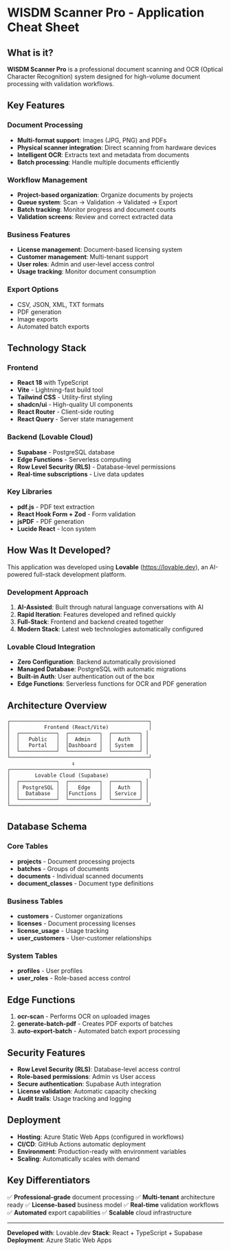 # WISDM Scanner Pro - Application Cheat Sheet

## What is it?

**WISDM Scanner Pro** is a professional document scanning and OCR (Optical Character Recognition) system designed for high-volume document processing with validation workflows.

## Key Features

### Document Processing
- **Multi-format support**: Images (JPG, PNG) and PDFs
- **Physical scanner integration**: Direct scanning from hardware devices
- **Intelligent OCR**: Extracts text and metadata from documents
- **Batch processing**: Handle multiple documents efficiently

### Workflow Management
- **Project-based organization**: Organize documents by projects
- **Queue system**: Scan → Validation → Validated → Export
- **Batch tracking**: Monitor progress and document counts
- **Validation screens**: Review and correct extracted data

### Business Features
- **License management**: Document-based licensing system
- **Customer management**: Multi-tenant support
- **User roles**: Admin and user-level access control
- **Usage tracking**: Monitor document consumption

### Export Options
- CSV, JSON, XML, TXT formats
- PDF generation
- Image exports
- Automated batch exports

## Technology Stack

### Frontend
- **React 18** with TypeScript
- **Vite** - Lightning-fast build tool
- **Tailwind CSS** - Utility-first styling
- **shadcn/ui** - High-quality UI components
- **React Router** - Client-side routing
- **React Query** - Server state management

### Backend (Lovable Cloud)
- **Supabase** - PostgreSQL database
- **Edge Functions** - Serverless computing
- **Row Level Security (RLS)** - Database-level permissions
- **Real-time subscriptions** - Live data updates

### Key Libraries
- **pdf.js** - PDF text extraction
- **React Hook Form + Zod** - Form validation
- **jsPDF** - PDF generation
- **Lucide React** - Icon system

## How Was It Developed?

This application was developed using **Lovable** (https://lovable.dev), an AI-powered full-stack development platform.

### Development Approach
1. **AI-Assisted**: Built through natural language conversations with AI
2. **Rapid Iteration**: Features developed and refined quickly
3. **Full-Stack**: Frontend and backend created together
4. **Modern Stack**: Latest web technologies automatically configured

### Lovable Cloud Integration
- **Zero Configuration**: Backend automatically provisioned
- **Managed Database**: PostgreSQL with automatic migrations
- **Built-in Auth**: User authentication out of the box
- **Edge Functions**: Serverless functions for OCR and PDF generation

## Architecture Overview

```
┌─────────────────────────────────────────────┐
│           Frontend (React/Vite)             │
│  ┌────────────┐  ┌──────────┐  ┌─────────┐ │
│  │   Public   │  │  Admin   │  │  Auth   │ │
│  │   Portal   │  │Dashboard │  │ System  │ │
│  └────────────┘  └──────────┘  └─────────┘ │
└─────────────────────────────────────────────┘
                     ↕
┌─────────────────────────────────────────────┐
│        Lovable Cloud (Supabase)             │
│  ┌────────────┐  ┌──────────┐  ┌─────────┐ │
│  │ PostgreSQL │  │   Edge   │  │  Auth   │ │
│  │  Database  │  │Functions │  │ Service │ │
│  └────────────┘  └──────────┘  └─────────┘ │
└─────────────────────────────────────────────┘
```

## Database Schema

### Core Tables
- **projects** - Document processing projects
- **batches** - Groups of documents
- **documents** - Individual scanned documents
- **document_classes** - Document type definitions

### Business Tables
- **customers** - Customer organizations
- **licenses** - Document processing licenses
- **license_usage** - Usage tracking
- **user_customers** - User-customer relationships

### System Tables
- **profiles** - User profiles
- **user_roles** - Role-based access control

## Edge Functions

1. **ocr-scan** - Performs OCR on uploaded images
2. **generate-batch-pdf** - Creates PDF exports of batches
3. **auto-export-batch** - Automated batch export processing

## Security Features

- **Row Level Security (RLS)**: Database-level access control
- **Role-based permissions**: Admin vs User access
- **Secure authentication**: Supabase Auth integration
- **License validation**: Automatic capacity checking
- **Audit trails**: Usage tracking and logging

## Deployment

- **Hosting**: Azure Static Web Apps (configured in workflows)
- **CI/CD**: GitHub Actions automatic deployment
- **Environment**: Production-ready with environment variables
- **Scaling**: Automatically scales with demand

## Key Differentiators

✅ **Professional-grade** document processing
✅ **Multi-tenant** architecture ready
✅ **License-based** business model
✅ **Real-time** validation workflows
✅ **Automated** export capabilities
✅ **Scalable** cloud infrastructure

---

**Developed with**: Lovable.dev
**Stack**: React + TypeScript + Supabase
**Deployment**: Azure Static Web Apps
